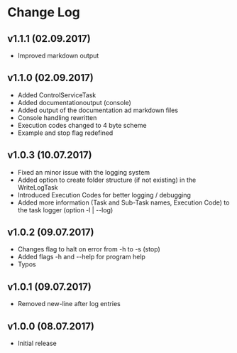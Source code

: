 ﻿# Change Log

## v1.1.1 (02.09.2017)

* Improved markdown output

## v1.1.0 (02.09.2017)

* Added ControlServiceTask
* Added documentationoutput (console)
* Added output of the documentation ad markdown files
* Console handling rewritten
* Execution codes changed to 4 byte scheme
* Example and stop flag redefined

## v1.0.3 (10.07.2017)

* Fixed an minor issue with the logging system
* Added option to create folder structure (if not existing) in the WriteLogTask
* Introduced Execution Codes for better logging / debugging
* Added more information (Task and Sub-Task names, Execution Code) to the task logger (option -l | --log)

## v1.0.2 (09.07.2017)

* Changes flag to halt on error from -h to -s (stop)
* Added flags -h and --help for program help
* Typos

## v1.0.1 (09.07.2017)

* Removed new-line after log entries

## v1.0.0 (08.07.2017)

* Initial release


